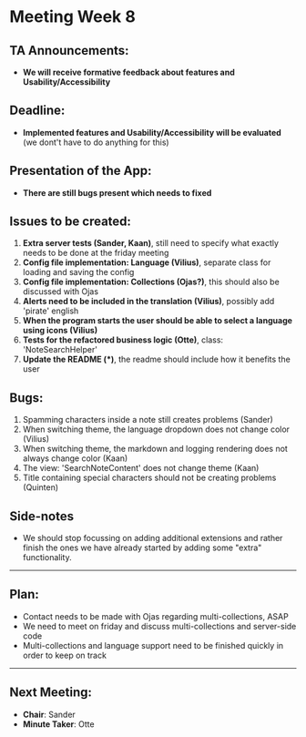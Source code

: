 # Meeting Week 8

## TA Announcements:
- **We will receive formative feedback about features and Usability/Accessibility**

## Deadline:
- **Implemented features and Usability/Accessibility will be evaluated** (we dont't have to do anything for this)

## Presentation of the App:
- **There are still bugs present which needs to fixed**

## Issues to be created:
1. **Extra server tests (Sander, Kaan)**, still need to specify what exactly needs to be done at the friday meeting
2. **Config file implementation: Language (Vilius)**, separate class for loading and saving the config
3. **Config file implementation: Collections (Ojas?)**, this should also be discussed with Ojas
4. **Alerts need to be included in the translation (Vilius)**, possibly add 'pirate' english
5. **When the program starts the user should be able to select a language using icons (Vilius)**
6. **Tests for the refactored business logic (Otte)**, class: 'NoteSearchHelper'
7. **Update the README (*)**, the readme should include how it benefits the user

## Bugs:
1. Spamming characters inside a note still creates problems (Sander)
2. When switching theme, the language dropdown does not change color (Vilius)
3. When switching theme, the markdown and logging rendering does not always change color (Kaan)
4. The view: 'SearchNoteContent' does not change theme (Kaan)
5. Title containing special characters should not be creating problems (Quinten)

## Side-notes
- We should stop focussing on adding additional extensions and rather finish the ones we have already started by adding some "extra" functionality.
---
## Plan:
- Contact needs to be made with Ojas regarding multi-collections, ASAP
- We need to meet on friday and discuss multi-collections and server-side code
- Multi-collections and language support need to be finished quickly in order to keep on track
---
## Next Meeting:
- **Chair**: Sander
- **Minute Taker**: Otte
